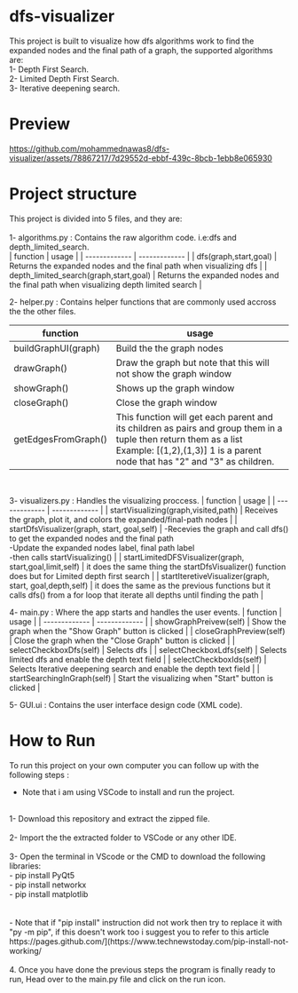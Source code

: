 # dfs-visualizer
This project is built to visualize how dfs algorithms work to find the expanded nodes and the final path of a graph, the supported algorithms are:<br>
1- Depth First Search.<br>
2- Limited Depth First Search.<br>
3- Iterative deepening search.<br>

# Preview
https://github.com/mohammednawas8/dfs-visualizer/assets/78867217/7d29552d-ebbf-439c-8bcb-1ebb8e065930

# Project structure
This project is divided into 5 files, and they are:<br><br>
1- algorithms.py : Contains the raw algorithm code. i.e:dfs and depth_limited_search.<br>
| function  | usage |
| ------------- | ------------- |
| dfs(graph,start,goal)  | Returns the expanded nodes and the final path when visualizing dfs |
| depth_limited_search(graph,start,goal)  | Returns the expanded nodes and the final path when visualizing depth limited search  |
<br>

2- helper.py : Contains helper functions that are commonly used accross the the other files.

| function  | usage |
| ------------- | ------------- |
| buildGraphUI(graph)  | Build the the graph nodes |
| drawGraph()  | Draw the graph but note that this will not show the graph window  |
| showGraph()  | Shows up the graph window  |
| closeGraph()  | Close the graph window  |
| getEdgesFromGraph()  | This function will get each parent and its children as pairs and group them in a tuple then return them as a list<br>Example: [(1,2),(1,3)] 1 is a parent node that has "2" and "3" as children.  |
<br>

3- visualizers.py : Handles the visualizing proccess.
| function  | usage |
| ------------- | ------------- |
| startVisualizing(graph,visited,path) | Receives the graph, plot it, and colors the expanded/final-path nodes |
| startDfsVisualizer(graph, start, goal,self)  | -Recevies the graph and call dfs() to get the expanded nodes and the final path<br>-Update the expanded nodes label, final path label<br>-then calls startVisualizing() |
| startLimitedDFSVisualizer(graph, start,goal,limit,self)  | it does the same thing the startDfsVisualizer() function does but for Limited depth first search |
| startIteretiveVisualizer(graph, start, goal,depth,self)  | it does the same as the previous functions but it calls dfs() from a for loop that iterate all depths until finding the path |
<br>

4- main.py : Where the app starts and handles the user events.
| function  | usage |
| ------------- | ------------- |
| showGraphPreivew(self)  | Show the graph when the "Show Graph" button is clicked |
| closeGraphPreview(self)  | Close the graph when the "Close Graph" button is clicked |
| selectCheckboxDfs(self)  | Selects dfs |
| selectCheckboxLdfs(self)  | Selects limited dfs and enable the depth text field |
| selectCheckboxIds(self)  | Selects Iterative deepening search and enable the depth text field |
| startSearchingInGraph(self)  | Start the visualizing when "Start"  button is clicked |
<br>

5- GUI.ui : Contains the user interface design code (XML code).
<br>
# How to Run
To run this project on your own computer you can follow up with the following steps :<br>
- Note that i am using VSCode to install and run the project.
<br>
1- Download this repository and extract the zipped file.<br><br>
2- Import the the extracted folder to VSCode or any other IDE.<br><br>
3- Open the terminal in VScode or the CMD to download the following libraries:<br>
   - pip install PyQt5<br>
   - pip install networkx<br>
   - pip install matplotlib<br>
 <br><br>
- Note that if "pip install" instruction did not work then  try to replace it with "py -m pip", if this doesn't work too i suggest you to refer to this article 
https://pages.github.com/](https://www.technewstoday.com/pip-install-not-working/
<br><br>
4. Once you have done the previous steps the program is finally ready to run, Head over to the main.py file and click on the run icon.<br>


